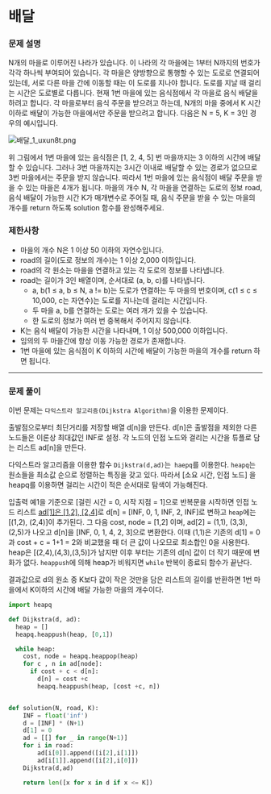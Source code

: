 # 배달

### 문제 설명

N개의 마을로 이루어진 나라가 있습니다. 이 나라의 각 마을에는 1부터 N까지의 번호가 각각 하나씩 부여되어 있습니다. 각 마을은 양방향으로 통행할 수 있는 도로로 연결되어 있는데, 서로 다른 마을 간에 이동할 때는 이 도로를 지나야 합니다. 도로를 지날 때 걸리는 시간은 도로별로 다릅니다. 현재 1번 마을에 있는 음식점에서 각 마을로 음식 배달을 하려고 합니다. 각 마을로부터 음식 주문을 받으려고 하는데, N개의 마을 중에서 K 시간 이하로 배달이 가능한 마을에서만 주문을 받으려고 합니다. 다음은 N = 5, K = 3인 경우의 예시입니다.

![배달_1_uxun8t.png](https://grepp-programmers.s3.ap-northeast-2.amazonaws.com/files/production/d7779d88-084c-4ffa-ae9f-2a42f97d3bbf/%E1%84%87%E1%85%A2%E1%84%83%E1%85%A1%E1%86%AF_1_uxun8t.png)

위 그림에서 1번 마을에 있는 음식점은 [1, 2, 4, 5] 번 마을까지는 3 이하의 시간에 배달할 수 있습니다. 그러나 3번 마을까지는 3시간 이내로 배달할 수 있는 경로가 없으므로 3번 마을에서는 주문을 받지 않습니다. 따라서 1번 마을에 있는 음식점이 배달 주문을 받을 수 있는 마을은 4개가 됩니다.
마을의 개수 N, 각 마을을 연결하는 도로의 정보 road, 음식 배달이 가능한 시간 K가 매개변수로 주어질 때, 음식 주문을 받을 수 있는 마을의 개수를 return 하도록 solution 함수를 완성해주세요.

### 제한사항

- 마을의 개수 N은 1 이상 50 이하의 자연수입니다.
- road의 길이(도로 정보의 개수)는 1 이상 2,000 이하입니다.
- road의 각 원소는 마을을 연결하고 있는 각 도로의 정보를 나타냅니다.
- road는 길이가 3인 배열이며, 순서대로 (a, b, c)를 나타냅니다.
  - a, b(1 ≤ a, b ≤ N, a != b)는 도로가 연결하는 두 마을의 번호이며, c(1 ≤ c ≤ 10,000, c는 자연수)는 도로를 지나는데 걸리는 시간입니다.
  - 두 마을 a, b를 연결하는 도로는 여러 개가 있을 수 있습니다.
  - 한 도로의 정보가 여러 번 중복해서 주어지지 않습니다.
- K는 음식 배달이 가능한 시간을 나타내며, 1 이상 500,000 이하입니다.
- 임의의 두 마을간에 항상 이동 가능한 경로가 존재합니다.
- 1번 마을에 있는 음식점이 K 이하의 시간에 배달이 가능한 마을의 개수를 return 하면 됩니다.

---

### 문제 풀이

이번 문제는 `다익스트라 알고리즘(Dijkstra Algorithm)`을 이용한 문제이다.

출발점으로부터 최단거리를 저장할 배열 d[n]을 만든다. d[n]은 출발점을 제외한 다른 노드들은 이론상 최대값인 INF로 설정. 각 노드의 인접 노드와 걸리는 시간을 튜플로 담는 리스트 ad[n]을 만든다.

다익스트라 알고리즘을 이용한 함수 `Dijkstra(d,ad)`는` haepq`를 이용한다. `heapq`는 원소들을 최소값 순으로 정렬하는 특징을 갖고 있다. 따라서 [소요 시간, 인접 노드] 을 heapq를 이용하면 걸리는 시간이 적은 순서대로 탐색이 가능해진다.

입출력 예1을 기준으로 [걸린 시간 = 0, 시작 지점 = 1]으로 반복문을 시작하면 인접 노드 리스트 <u>ad[1]은 [1,2], [2,4]</u>로 d[n] = [INF, 0, 1, INF, 2, INF]로 변하고 `heap`에는 [(1,2), (2,4)]이 추가된다. 그 다음 cost, node = [1,2] 이며, ad[2] = (1,1), (3,3), (2,5)가 나오고 d[n]을 [INF, 0, 1, 4, 2, 3]으로 변환한다. 이때 (1,1)은 기존의 d[1] = 0과 cost + c = 1+1 = 2와 비교했을 때 더 큰 값이 나오므로 최소합인 0을 사용한다. heap은 [(2,4),(4,3),(3,5)]가 남지만 이후 부터는 기존의 d[n] 값이 더 작기 때문에 변화가 없다. `heappush`에 의해 heap가 비워지면 `while` 반복이 종료되 함수가 끝난다.

결과값으로 d의 원소 중 K보다 값이 작은 것만을 담은 리스트의 길이를 반환하면 1번 마을에서 K이하의 시간에 배달 가능한 마을의 개수이다.

```python
import heapq

def Dijkstra(d, ad):
  heap = []
  heapq.heappush(heap, [0,1])

  while heap:
    cost, node = heapq.heappop(heap)
    for c , n in ad[node]:
      if cost + c < d[n]:
        d[n] = cost +c
        heapq.heappush(heap, [cost +c, n])


def solution(N, road, K):
    INF = float('inf')
    d = [INF] * (N+1)
    d[1] = 0
    ad = [[] for _ in range(N+1)]
    for i in road:
        ad[i[0]].append([i[2],i[1]])
        ad[i[1]].append([i[2],i[0]])
    Dijkstra(d,ad)

    return len([x for x in d if x <= K])
```


